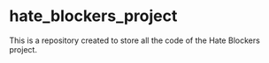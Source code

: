 # hate_blockers_project
This is a repository created to store all the code of the Hate Blockers project.
